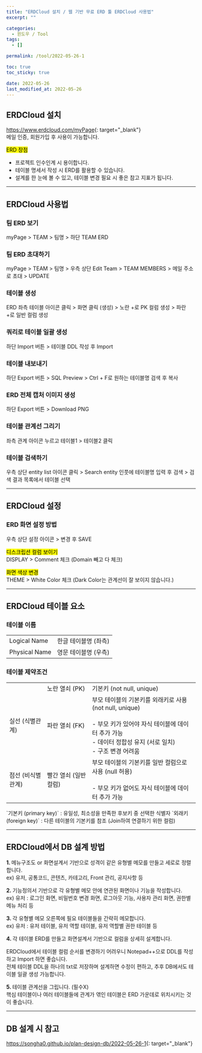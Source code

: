 ```yaml
---
title: "ERDCloud 설치 / 웹 기반 무료 ERD 툴 ERDCloud 사용법"
excerpt: ""

categories:
  - 윈도우 / Tool
tags:
  - []

permalink: /tool/2022-05-26-1

toc: true
toc_sticky: true

date: 2022-05-26
last_modified_at: 2022-05-26
---
```


## ERDCloud 설치

<https://www.erdcloud.com/myPage﻿>{: target="_blank"}  
메일 인증, 회원가입 후 사용이 가능합니다.

<mark>ERD 장점</mark>
- 프로젝트 인수인계 시 용이합니다.
- 테이블 명세서 작성 시 ERD를 활용할 수 있습니다.
- 설계를 한 눈에 볼 수 있고, 테이블 변경 필요 시 좋은 참고 지표가 됩니다.

---

## ERDCloud 사용법

### 팀 ERD 보기
myPage > TEAM > 팀명 > 하단 TEAM ERD

### 팀 ERD 초대하기
myPage > TEAM > 팀명 > 우측 상단 Edit Team > TEAM MEMBERS > 메일 주소로 초대 > UPDATE

### 테이블 생성
ERD 좌측 테이블 아이콘 클릭 > 화면 클릭 (생성) > 노란 +로 PK 컬럼 생성 > 파란 +로 일반 컬럼 생성

### 쿼리로 테이블 일괄 생성
하단 Import 버튼 > 테이블 DDL 작성 후 Import

### 테이블 내보내기
하단 Export 버튼 > SQL Preview > Ctrl + F로 원하는 테이블명 검색 후 복사

### ERD 전체 캡처 이미지 생성
하단 Export 버튼 > Download PNG

### 테이블 관계선 그리기
좌측 관계 아이콘 누르고 테이블1 > 테이블2 클릭

### 테이블 검색하기
우측 상단 entity list 아이콘 클릭 > Search entity 인풋에 테이블명 입력 후 검색 > 검색 결과 목록에서 테이블 선택

---

## ERDCloud 설정

### ERD 화면 설정 방법
우측 상단 설정 아이콘 > 변경 후 SAVE

<mark>디스크립션 컬럼 보이기</mark>  
DISPLAY > Comment 체크 (Domain 빼고 다 체크)

<mark>화면 색상 변경</mark>  
THEME > White Color 체크 (Dark Color는 관계선이 잘 보이지 않습니다.)

---

## ERDCloud 테이블 요소

### 테이블 이름
<table>
  <tbody>
    <tr>
      <td>Logical Name</td>
      <td>한글 테이블명 (좌측)</td>
    </tr>
    <tr>
      <td>Physical Name</td>
      <td>영문 테이블명 (우측)</td>
    </tr>
  </tbody>
</table>

### 테이블 제약조건
<table class="table_3_left">
  <tbody>
    <tr>
      <td></td>
      <td>노란 열쇠 (PK)</td>
      <td>기본키 (not null, unique)</td>
    </tr>
    <tr>
      <td>실선 (식별관계)</td>
      <td>파란 열쇠 (FK)</td>
      <td>부모 테이블의 기본키를 외래키로 사용 (not null, unique)<br><br>- 부모 키가 있어야 자식 테이블에 데이터 추가 가능<br>- 데이터 정합성 유지 (서로 일치)<br>- 구조 변경 어려움</td>
    </tr>
    <tr>
      <td>점선 (비식별관계)</td>
      <td>빨간 열쇠 (일반 컬럼)</td>
      <td>부모 테이블의 기본키를 일반 컬럼으로 사용 (null 허용)<br><br>- 부모 키가 없어도 자식 테이블에 데이터 추가 가능</td>
    </tr>
  </tbody>
</table>
`기본키 (primary key)` : 유일성, 최소성을 만족한 후보키 중 선택한 식별자  
`외래키 (foreign key)` : 다른 테이블의 기본키를 참조 (Join하여 연결하기 위한 컬럼)

---

## ERDCloud에서 DB 설계 방법

<strong>1. </strong>메뉴구조도 or 화면설계서 기반으로 성격이 같은 유형별 메모를 만들고 세로로 정렬합니다.  
ex) 유저, 공통코드, 콘텐츠, 카테고리, Front 관리, 공지사항 등

<strong>2. </strong>기능정의서 기반으로 각 유형별 메모 안에 연관된 화면이나 기능을 작성합니다.  
ex) 유저 : 로그인 화면, 비밀번호 변경 화면, 로그아웃 기능, 사용자 관리 화면, 권한별 메뉴 처리 등

<strong>3. </strong>각 유형별 메모 오른쪽에 필요 테이블들을 간략히 메모합니다.  
ex) 유저 : 유저 테이블, 유저 역할 테이블, 유저 역할별 권한 테이블 등

<strong>4. </strong>각 테이블 ERD를 만들고 화면설계서 기반으로 컬럼을 상세히 설계합니다.  

ERDCloud에서 테이블 컬럼 순서를 변경하기 어려우니 Notepad++으로 DDL를 작성하고 Import 하면 좋습니다.  
전체 테이블 DDL을 하나의 txt로 저장하며 설계하면 수정이 편하고, 추후 DB에서도 테이블 일괄 생성 가능합니다.

<strong>5. </strong>테이블 관계선을 그립니다. (필수X)  
핵심 테이블이나 여러 테이블들에 관계가 엮인 테이블은 ERD 가운데로 위치시키는 것이 좋습니다.

---

## DB 설계 시 참고
<https://songha0.github.io/plan-design-db/2022-05-26-1>{: target="_blank"}
